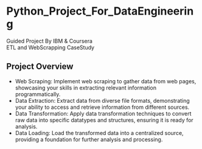 # Python_Project_For_DataEngineering
Guided Project By IBM &amp; Coursera<br>
ETL and WebScrapping CaseStudy

## Project Overview
<ul>

<li>Web Scraping: Implement web scraping to gather data from web pages, showcasing your skills in extracting relevant information programmatically.</li>
   
<li>Data Extraction: Extract data from diverse file formats, demonstrating your ability to access and retrieve information from different sources.</li>

<li>Data Transformation: Apply data transformation techniques to convert raw data into specific datatypes and structures, ensuring it is ready for analysis.</li>

<li>Data Loading: Load the transformed data into a centralized source, providing a foundation for further analysis and processing.</li>
</ul>
